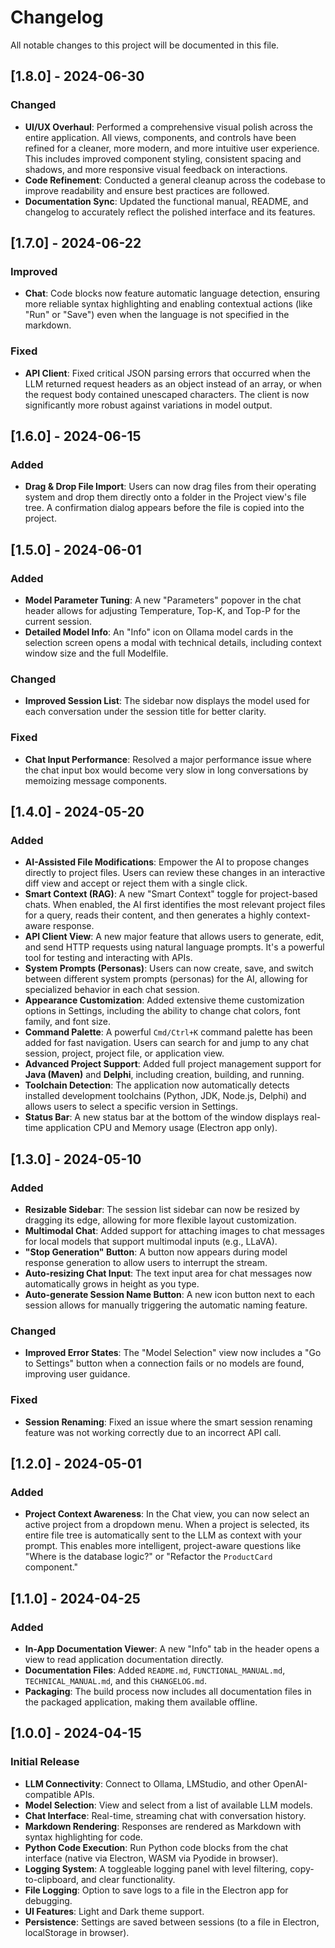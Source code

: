 # Changelog

All notable changes to this project will be documented in this file.

## [1.8.0] - 2024-06-30

### Changed
- **UI/UX Overhaul**: Performed a comprehensive visual polish across the entire application. All views, components, and controls have been refined for a cleaner, more modern, and more intuitive user experience. This includes improved component styling, consistent spacing and shadows, and more responsive visual feedback on interactions.
- **Code Refinement**: Conducted a general cleanup across the codebase to improve readability and ensure best practices are followed.
- **Documentation Sync**: Updated the functional manual, README, and changelog to accurately reflect the polished interface and its features.

## [1.7.0] - 2024-06-22

### Improved
- **Chat**: Code blocks now feature automatic language detection, ensuring more reliable syntax highlighting and enabling contextual actions (like "Run" or "Save") even when the language is not specified in the markdown.

### Fixed
- **API Client**: Fixed critical JSON parsing errors that occurred when the LLM returned request headers as an object instead of an array, or when the request body contained unescaped characters. The client is now significantly more robust against variations in model output.

## [1.6.0] - 2024-06-15

### Added
- **Drag & Drop File Import**: Users can now drag files from their operating system and drop them directly onto a folder in the Project view's file tree. A confirmation dialog appears before the file is copied into the project.

## [1.5.0] - 2024-06-01

### Added
- **Model Parameter Tuning**: A new "Parameters" popover in the chat header allows for adjusting Temperature, Top-K, and Top-P for the current session.
- **Detailed Model Info**: An "Info" icon on Ollama model cards in the selection screen opens a modal with technical details, including context window size and the full Modelfile.

### Changed
- **Improved Session List**: The sidebar now displays the model used for each conversation under the session title for better clarity.

### Fixed
- **Chat Input Performance**: Resolved a major performance issue where the chat input box would become very slow in long conversations by memoizing message components.

## [1.4.0] - 2024-05-20

### Added
- **AI-Assisted File Modifications**: Empower the AI to propose changes directly to project files. Users can review these changes in an interactive diff view and accept or reject them with a single click.
- **Smart Context (RAG)**: A new "Smart Context" toggle for project-based chats. When enabled, the AI first identifies the most relevant project files for a query, reads their content, and then generates a highly context-aware response.
- **API Client View**: A new major feature that allows users to generate, edit, and send HTTP requests using natural language prompts. It's a powerful tool for testing and interacting with APIs.
- **System Prompts (Personas)**: Users can now create, save, and switch between different system prompts (personas) for the AI, allowing for specialized behavior in each chat session.
- **Appearance Customization**: Added extensive theme customization options in Settings, including the ability to change chat colors, font family, and font size.
- **Command Palette**: A powerful `Cmd/Ctrl+K` command palette has been added for fast navigation. Users can search for and jump to any chat session, project, project file, or application view.
- **Advanced Project Support**: Added full project management support for **Java (Maven)** and **Delphi**, including creation, building, and running.
- **Toolchain Detection**: The application now automatically detects installed development toolchains (Python, JDK, Node.js, Delphi) and allows users to select a specific version in Settings.
- **Status Bar**: A new status bar at the bottom of the window displays real-time application CPU and Memory usage (Electron app only).

## [1.3.0] - 2024-05-10

### Added
- **Resizable Sidebar**: The session list sidebar can now be resized by dragging its edge, allowing for more flexible layout customization.
- **Multimodal Chat**: Added support for attaching images to chat messages for local models that support multimodal inputs (e.g., LLaVA).
- **"Stop Generation" Button**: A button now appears during model response generation to allow users to interrupt the stream.
- **Auto-resizing Chat Input**: The text input area for chat messages now automatically grows in height as you type.
- **Auto-generate Session Name Button**: A new icon button next to each session allows for manually triggering the automatic naming feature.

### Changed
- **Improved Error States**: The "Model Selection" view now includes a "Go to Settings" button when a connection fails or no models are found, improving user guidance.

### Fixed
- **Session Renaming**: Fixed an issue where the smart session renaming feature was not working correctly due to an incorrect API call.

## [1.2.0] - 2024-05-01

### Added
- **Project Context Awareness**: In the Chat view, you can now select an active project from a dropdown menu. When a project is selected, its entire file tree is automatically sent to the LLM as context with your prompt. This enables more intelligent, project-aware questions like "Where is the database logic?" or "Refactor the `ProductCard` component."

## [1.1.0] - 2024-04-25

### Added
- **In-App Documentation Viewer**: A new "Info" tab in the header opens a view to read application documentation directly.
- **Documentation Files**: Added `README.md`, `FUNCTIONAL_MANUAL.md`, `TECHNICAL_MANUAL.md`, and this `CHANGELOG.md`.
- **Packaging**: The build process now includes all documentation files in the packaged application, making them available offline.

## [1.0.0] - 2024-04-15

### Initial Release

- **LLM Connectivity**: Connect to Ollama, LMStudio, and other OpenAI-compatible APIs.
- **Model Selection**: View and select from a list of available LLM models.
- **Chat Interface**: Real-time, streaming chat with conversation history.
- **Markdown Rendering**: Responses are rendered as Markdown with syntax highlighting for code.
- **Python Code Execution**: Run Python code blocks from the chat interface (native via Electron, WASM via Pyodide in browser).
- **Logging System**: A toggleable logging panel with level filtering, copy-to-clipboard, and clear functionality.
- **File Logging**: Option to save logs to a file in the Electron app for debugging.
- **UI Features**: Light and Dark theme support.
- **Persistence**: Settings are saved between sessions (to a file in Electron, localStorage in browser).